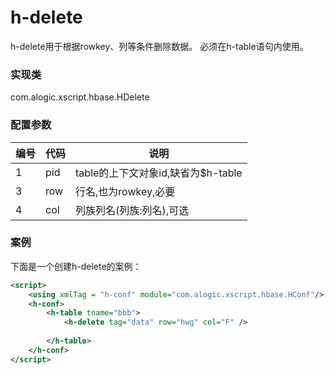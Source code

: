 h-delete
========

h-delete用于根据rowkey、列等条件删除数据。
必须在h-table语句内使用。


### 实现类

com.alogic.xscript.hbase.HDelete


### 配置参数

| 编号 | 代码 | 说明 |
| ---- | ---- | ---- |
| 1 | pid | table的上下文对象id,缺省为$h-table | 
| 3 | row | 行名,也为rowkey,必要 | 
| 4 | col | 列族列名(列族:列名),可选 |


### 案例

下面是一个创建h-delete的案例：

```xml
<script>
	<using xmlTag = "h-conf" module="com.alogic.xscript.hbase.HConf"/>
	<h-conf>
		<h-table tname="bbb">
			<h-delete tag="data" row="hwg" col="F" />
			
		</h-table>
	</h-conf>
</script>
```
